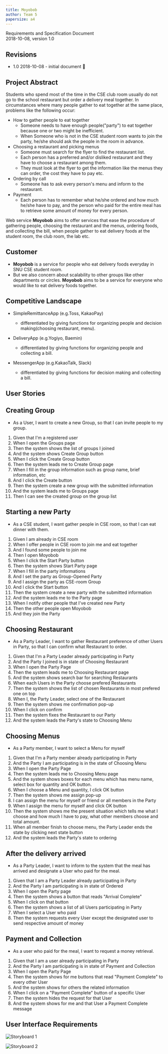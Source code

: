```yaml
---
title: Moyobob
author: Team 5
papersize: a4
---
```


Requirements and Specification Document  
2018-10-08, version 1.0

## Revisions

- 1.0 2018-10-08 - initial document :tada:

## Project Abstract

Students who spend most of the time in the CSE club room usually do not go to the school restaurant but order a delivery meal together. In circumstances where many people gather to eat together at the same place, problems like the following occur:

- How to gather people to eat together
  - Someone needs to have enough people("party") to eat together because one or two might be inefficient.
  - When Someone who is not in the CSE student room wants to join the party, he/she should ask the people in the room in advance.
- Choosing a restaurant and picking menus
  - Someone must search for the flyer to find the restaurant list.
  - Each person has a preferred and/or disliked restaurant and they have to choose a restaurant among them.
  - They must look at the flyer to get the information like the menus they can order, the cost they have to pay etc.
- Ordering by call
  - Someone has to ask every person's menu and inform to the restaurant.
- Payment
  - Each person has to remember what he/she ordered and how much he/she have to pay, and the person who paid for the entire meal has to retrieve some amount of money for every person.

Web service __Moyobob__ aims to offer services that ease the procedure of gathering people, choosing the restaurant and the menus, ordering foods, and collecting the bill, when people gather to eat delivery foods at the student room, the club room, the lab etc.

## Customer
- __Moyobob__ is a service for people who eat delivery foods everyday in SNU CSE student room. 
- But we also concern about scalability to other groups like other departments or circles. __Moyobob__ aims to be a service for everyone who would like to eat delivery foods together.

## Competitive Landscape
- SimpleRemittanceApp (e.g.Toss, KakaoPay)
  - differentiated by giving functions for organizing people and decision making(choosing restaurant, menu).

- DeliveryApp (e.g.Yogiyo, Baemin)
  - differentiated by giving functions for organizing people and collecting a bill.

- MessengerApp (e.g.KakaoTalk, Slack)
  - differentiated by giving functions for decision making and collecting a bill.

## User Stories

## Creating Group

- As a User, I want to create a new Group, so that I can invite people to my group.
1. Given that I'm a registered user
1. When I open the Groups page
1. Then the system shows the list of groups I joined
1. And the system shows Create Group button
1. When I click the Create Group button
1. Then the system leads me to Create Group page
1. When I fill in the group information such as group name, brief information, etc
1. And I click the Create button
1. Then the system create a new group with the submitted information
1. And the system leads me to Groups page
1. Then I can see the created group on the group list

## Starting a new Party

- As a CSE student, I want gather people in CSE room, so that I can eat dinner with them.
1. Given I am already in CSE room
1. When I offer people in CSE room to join me and eat together
1. And I found some people to join me
1. Then I open Moyobob
1. When I click the Start Party button
1. Then the system shows Start Party page
1. When I fill in the party informations
1. And I set the party as Group-Opened Party
1. And I assign the party as CSE-room Group
1. And I click the Start button
1. Then the system create a new party with the submitted information
1. And the system leads me to the Party page
1. When I notify other people that I've created new Party
1. Then the other people open Moyobob
1. And they join the Party

## Choosing Restaurant

- As a Party Leader, I want to gather Restaurant preference of other Users in Party, so that I can confirm what Restaurant to order.
1. Given that I'm a Party Leader already participating in Party
1. And the Party I joined is in state of Choosing Restaurant
1. When I open the Party Page
1. Then the system leads me to Choosing Restaurant page
1. And the system shows search bar for searching Restaurants
1. When each Users in the Party choose prefered Restaurants
1. Then the system shows the list of chosen Restaurants in most prefered one on top
1. When I, the Party Leader, select one of the Restaurant
1. Then the system shows me confirmation pop-up
1. When I click on confirm
1. Then the system fixes the Restaurant to our Party
1. And the system leads the Party's state to Choosing Menu

## Choosing Menus

- As a Party member, I want to select a Menu for myself
1. Given that I'm a Party member already participating in Party
1. And the Party I am participating is in the state of Choosing Menu
1. When I open the Party Page
1. Then the system leads me to Choosing Menu page
1. And the system shows boxes for each menu which has menu name, select box for quantity and OK button.
1. When I choose a Menu and quantity, I click OK button
1. Then the system shows me assign pop-up
1. I can assign the menu for myself or friend or all members in the Party
1. When I assign the menu for myself and click OK button
1. Then the system shows me the present situation which tells me what I choose and how much I have to pay, what other members choose and total amount. 
1. When all member finish to choose menu, the Party Leader ends the state by clicking next state button
1. And the system leads the Party's state to ordering

## After the delivery arrived

- As a Party Leader, I want to inform to the system that the meal has arrived and designate a User who paid for the meal.
1. Given that I am a Party Leader already participating in Party
1. And the Party I am participating is in state of Ordered
1. When I open the Party page
1. Then the system shows a button that reads "Arrival Complete"
1. When I click on that button
1. Then the system shows a list of all Users participating in Party
1. When I select a User who paid
1. Then the system requests every User except the designated user to send respective amount of money

## Payment and Collection

- As a user who paid for the meal, I want to request a money retrieval.
1. Given that I am a user already participating in Party
1. And the Party I am participating is in state of Payment and Collection
1. When I open the Party Page
1. Then the system shows for me buttons that read "Payment Complete" to every other User
1. And the system shows for others the related information
1. When I click on a "Payment Complete" button of a specific User
1. Then the system hides the request for that User
1. And the system shows for me and that User a Payment Complete message

## User Interface Requirements

![Storyboard 1](storyboard-0.png)

![Storyboard 2](storyboard-1.png)
